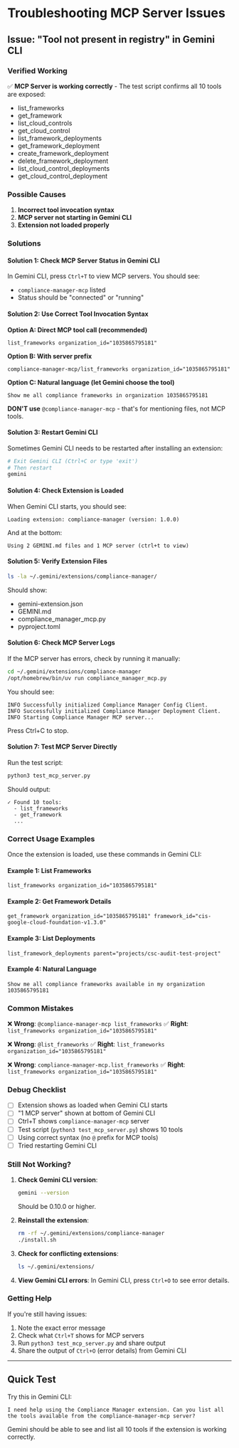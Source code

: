 # Troubleshooting MCP Server Issues

## Issue: "Tool not present in registry" in Gemini CLI

### Verified Working

✅ **MCP Server is working correctly** - The test script confirms all 10 tools are exposed:
- list_frameworks
- get_framework
- list_cloud_controls
- get_cloud_control
- list_framework_deployments
- get_framework_deployment
- create_framework_deployment
- delete_framework_deployment
- list_cloud_control_deployments
- get_cloud_control_deployment

### Possible Causes

1. **Incorrect tool invocation syntax**
2. **MCP server not starting in Gemini CLI**
3. **Extension not loaded properly**

### Solutions

#### Solution 1: Check MCP Server Status in Gemini CLI

In Gemini CLI, press `Ctrl+T` to view MCP servers. You should see:
- `compliance-manager-mcp` listed
- Status should be "connected" or "running"

#### Solution 2: Use Correct Tool Invocation Syntax

**Option A: Direct MCP tool call (recommended)**
```
list_frameworks organization_id="1035865795181"
```

**Option B: With server prefix**
```
compliance-manager-mcp/list_frameworks organization_id="1035865795181"
```

**Option C: Natural language (let Gemini choose the tool)**
```
Show me all compliance frameworks in organization 1035865795181
```

**DON'T use** `@compliance-manager-mcp` - that's for mentioning files, not MCP tools.

#### Solution 3: Restart Gemini CLI

Sometimes Gemini CLI needs to be restarted after installing an extension:

```bash
# Exit Gemini CLI (Ctrl+C or type 'exit')
# Then restart
gemini
```

#### Solution 4: Check Extension is Loaded

When Gemini CLI starts, you should see:
```
Loading extension: compliance-manager (version: 1.0.0)
```

And at the bottom:
```
Using 2 GEMINI.md files and 1 MCP server (ctrl+t to view)
```

#### Solution 5: Verify Extension Files

```bash
ls -la ~/.gemini/extensions/compliance-manager/
```

Should show:
- gemini-extension.json
- GEMINI.md
- compliance_manager_mcp.py
- pyproject.toml

#### Solution 6: Check MCP Server Logs

If the MCP server has errors, check by running it manually:

```bash
cd ~/.gemini/extensions/compliance-manager
/opt/homebrew/bin/uv run compliance_manager_mcp.py
```

You should see:
```
INFO Successfully initialized Compliance Manager Config Client.
INFO Successfully initialized Compliance Manager Deployment Client.
INFO Starting Compliance Manager MCP server...
```

Press Ctrl+C to stop.

#### Solution 7: Test MCP Server Directly

Run the test script:

```bash
python3 test_mcp_server.py
```

Should output:
```
✓ Found 10 tools:
  - list_frameworks
  - get_framework
  ...
```

### Correct Usage Examples

Once the extension is loaded, use these commands in Gemini CLI:

#### Example 1: List Frameworks
```
list_frameworks organization_id="1035865795181"
```

#### Example 2: Get Framework Details
```
get_framework organization_id="1035865795181" framework_id="cis-google-cloud-foundation-v1.3.0"
```

#### Example 3: List Deployments
```
list_framework_deployments parent="projects/csc-audit-test-project"
```

#### Example 4: Natural Language
```
Show me all compliance frameworks available in my organization 1035865795181
```

### Common Mistakes

❌ **Wrong**: `@compliance-manager-mcp list_frameworks`
✅ **Right**: `list_frameworks organization_id="1035865795181"`

❌ **Wrong**: `@list_frameworks`
✅ **Right**: `list_frameworks organization_id="1035865795181"`

❌ **Wrong**: `compliance-manager-mcp.list_frameworks`
✅ **Right**: `list_frameworks organization_id="1035865795181"`

### Debug Checklist

- [ ] Extension shows as loaded when Gemini CLI starts
- [ ] "1 MCP server" shown at bottom of Gemini CLI
- [ ] Ctrl+T shows `compliance-manager-mcp` server
- [ ] Test script (`python3 test_mcp_server.py`) shows 10 tools
- [ ] Using correct syntax (no `@` prefix for MCP tools)
- [ ] Tried restarting Gemini CLI

### Still Not Working?

1. **Check Gemini CLI version**:
   ```bash
   gemini --version
   ```
   Should be 0.10.0 or higher.

2. **Reinstall the extension**:
   ```bash
   rm -rf ~/.gemini/extensions/compliance-manager
   ./install.sh
   ```

3. **Check for conflicting extensions**:
   ```bash
   ls ~/.gemini/extensions/
   ```

4. **View Gemini CLI errors**:
   In Gemini CLI, press `Ctrl+O` to see error details.

### Getting Help

If you're still having issues:

1. Note the exact error message
2. Check what `Ctrl+T` shows for MCP servers
3. Run `python3 test_mcp_server.py` and share output
4. Share the output of `Ctrl+O` (error details) from Gemini CLI

---

## Quick Test

Try this in Gemini CLI:

```
I need help using the Compliance Manager extension. Can you list all the tools available from the compliance-manager-mcp server?
```

Gemini should be able to see and list all 10 tools if the extension is working correctly.

